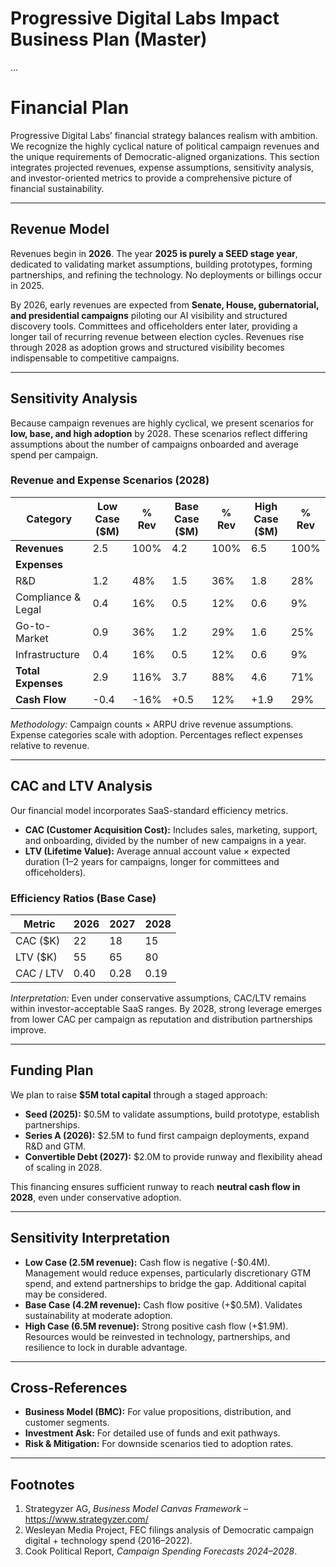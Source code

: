 # Progressive Digital Labs Impact Business Plan (Master)

...

# Financial Plan

Progressive Digital Labs’ financial strategy balances realism with ambition. We recognize the highly cyclical nature of political campaign revenues and the unique requirements of Democratic-aligned organizations. This section integrates projected revenues, expense assumptions, sensitivity analysis, and investor-oriented metrics to provide a comprehensive picture of financial sustainability.

---

## Revenue Model

Revenues begin in **2026**. The year **2025 is purely a SEED stage year**, dedicated to validating market assumptions, building prototypes, forming partnerships, and refining the technology. No deployments or billings occur in 2025.

By 2026, early revenues are expected from **Senate, House, gubernatorial, and presidential campaigns** piloting our AI visibility and structured discovery tools. Committees and officeholders enter later, providing a longer tail of recurring revenue between election cycles. Revenues rise through 2028 as adoption grows and structured visibility becomes indispensable to competitive campaigns.

---

## Sensitivity Analysis

Because campaign revenues are highly cyclical, we present scenarios for **low, base, and high adoption** by 2028. These scenarios reflect differing assumptions about the number of campaigns onboarded and average spend per campaign.

### Revenue and Expense Scenarios (2028)

| Category             | Low Case ($M) | % Rev | Base Case ($M) | % Rev | High Case ($M) | % Rev |
|----------------------|---------------|-------|----------------|-------|----------------|-------|
| **Revenues**         | 2.5           | 100%  | 4.2            | 100%  | 6.5            | 100%  |
| **Expenses**         |               |       |                |       |                |       |
| R&D                  | 1.2           | 48%   | 1.5            | 36%   | 1.8            | 28%   |
| Compliance & Legal   | 0.4           | 16%   | 0.5            | 12%   | 0.6            | 9%    |
| Go-to-Market         | 0.9           | 36%   | 1.2            | 29%   | 1.6            | 25%   |
| Infrastructure       | 0.4           | 16%   | 0.5            | 12%   | 0.6            | 9%    |
| **Total Expenses**   | 2.9           | 116%  | 3.7            | 88%   | 4.6            | 71%   |
| **Cash Flow**        | -0.4          | -16%  | +0.5           | 12%   | +1.9           | 29%   |

*Methodology:* Campaign counts × ARPU drive revenue assumptions. Expense categories scale with adoption. Percentages reflect expenses relative to revenue.

---

## CAC and LTV Analysis

Our financial model incorporates SaaS-standard efficiency metrics.  

- **CAC (Customer Acquisition Cost):** Includes sales, marketing, support, and onboarding, divided by the number of new campaigns in a year.  
- **LTV (Lifetime Value):** Average annual account value × expected duration (1–2 years for campaigns, longer for committees and officeholders).  

### Efficiency Ratios (Base Case)

| Metric       | 2026 | 2027 | 2028 |
|--------------|------|------|------|
| CAC ($K)     | 22   | 18   | 15   |
| LTV ($K)     | 55   | 65   | 80   |
| CAC / LTV    | 0.40 | 0.28 | 0.19 |

*Interpretation:* Even under conservative assumptions, CAC/LTV remains within investor-acceptable SaaS ranges. By 2028, strong leverage emerges from lower CAC per campaign as reputation and distribution partnerships improve.

---

## Funding Plan

We plan to raise **$5M total capital** through a staged approach:  

- **Seed (2025):** $0.5M to validate assumptions, build prototype, establish partnerships.  
- **Series A (2026):** $2.5M to fund first campaign deployments, expand R&D and GTM.  
- **Convertible Debt (2027):** $2.0M to provide runway and flexibility ahead of scaling in 2028.  

This financing ensures sufficient runway to reach **neutral cash flow in 2028**, even under conservative adoption.

---

## Sensitivity Interpretation

- **Low Case (2.5M revenue):** Cash flow is negative (-$0.4M). Management would reduce expenses, particularly discretionary GTM spend, and extend partnerships to bridge the gap. Additional capital may be considered.  
- **Base Case (4.2M revenue):** Cash flow positive (+$0.5M). Validates sustainability at moderate adoption.  
- **High Case (6.5M revenue):** Strong positive cash flow (+$1.9M). Resources would be reinvested in technology, partnerships, and resilience to lock in durable advantage.  

---

## Cross-References

- **Business Model (BMC):** For value propositions, distribution, and customer segments.  
- **Investment Ask:** For detailed use of funds and exit pathways.  
- **Risk & Mitigation:** For downside scenarios tied to adoption rates.  

---

## Footnotes

1. Strategyzer AG, *Business Model Canvas Framework* – https://www.strategyzer.com/  
2. Wesleyan Media Project, FEC filings analysis of Democratic campaign digital + technology spend (2016–2022).  
3. Cook Political Report, *Campaign Spending Forecasts 2024–2028*.  
